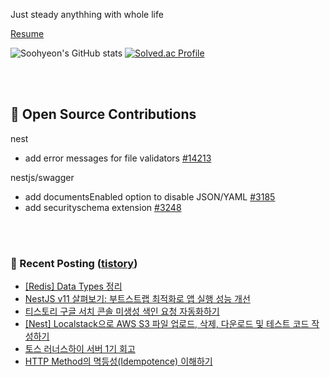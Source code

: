 Just steady anythhing with whole life

[Resume](https://patch-waiter-7c4.notion.site/Backend-Engineer-9e9f886bd1c24018bf1b8eec81ed14eb)

![Soohyeon's GitHub stats](https://github-readme-stats.vercel.app/api?username=mag123c&show_icons=true&theme=dark)
[![Solved.ac Profile](http://mazassumnida.wtf/api/v2/generate_badge?boj=diehreo)](https://solved.ac/diehreo/)

<br>
<br>

## 📖 Open Source Contributions
nest
- add error messages for file validators [#14213](https://github.com/nestjs/nest/pull/14213)
 
nestjs/swagger
- add documentsEnabled option to disable JSON/YAML [#3185](https://github.com/nestjs/swagger/pull/3185)
- add securityschema extension [#3248](https://github.com/nestjs/swagger/pull/3248)


<br>
<br>



### 📕 Recent Posting ([tistory](https://mag1c.tistory.com))
- [[Redis] Data Types 정리](https://mag1c.tistory.com/555)</br>
- [NestJS v11 살펴보기: 부트스트랩 최적화로 앱 실행 성능 개선](https://mag1c.tistory.com/553)</br>
- [티스토리 구글 서치 콘솔 미생성 색인 요청 자동화하기](https://mag1c.tistory.com/554)</br>
- [[Nest] Localstack으로 AWS S3 파일 업로드, 삭제, 다운로드 및 테스트 코드 작성하기](https://mag1c.tistory.com/552)</br>
- [토스 러너스하이 서버 1기 회고](https://mag1c.tistory.com/551)</br>
- [HTTP Method의 멱등성(Idempotence) 이해하기](https://mag1c.tistory.com/550)</br>
